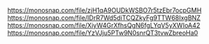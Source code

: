 https://monosnap.com/file/zjH1qA9OUDkWSBO7r5tzEbr7ocpGMH
https://monosnap.com/file/IDrR7Wd5diTCQZkyFg9TTW68IxgBNZ
https://monosnap.com/file/XiyW4GrXfhsQgN6fgLYqV5yXWIoA42
https://monosnap.com/file/YzVJju5PTw9N0snrQT3tvwZbreoHa0
